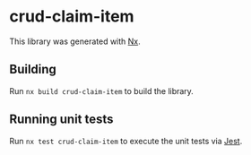 # crud-claim-item

This library was generated with [Nx](https://nx.dev).

## Building

Run `nx build crud-claim-item` to build the library.

## Running unit tests

Run `nx test crud-claim-item` to execute the unit tests via [Jest](https://jestjs.io).
